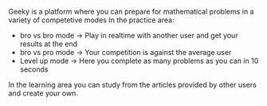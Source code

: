 Geeky is a platform where you can prepare for mathematical problems in a variety of competetive modes In the practice area:

* bro vs bro mode -> Play in realtime with another user and get your results at the end
* bro vs pro mode -> Your competition is against the average user
* Level up mode -> Here you complete as many problems as you can in 10 seconds

In the learning area you can study from the articles provided by other users and create your own.
